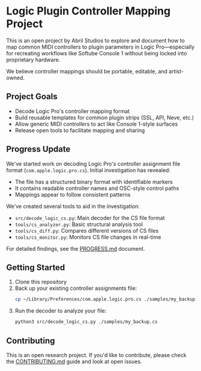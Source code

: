 # Logic Plugin Controller Mapping Project

This is an open project by Abril Studios to explore and document how to map common MIDI controllers to plugin parameters in Logic Pro—especially for recreating workflows like Softube Console 1 without being locked into proprietary hardware.

We believe controller mappings should be portable, editable, and artist-owned.

## Project Goals

- Decode Logic Pro's controller mapping format
- Build reusable templates for common plugin strips (SSL, API, Neve, etc.)
- Allow generic MIDI controllers to act like Console 1-style surfaces
- Release open tools to facilitate mapping and sharing

## Progress Update

We've started work on decoding Logic Pro's controller assignment file format (`com.apple.logic.pro.cs`). Initial investigation has revealed:

- The file has a structured binary format with identifiable markers
- It contains readable controller names and OSC-style control paths
- Mappings appear to follow consistent patterns

We've created several tools to aid in the investigation:
- `src/decode_logic_cs.py`: Main decoder for the CS file format
- `tools/cs_analyzer.py`: Basic structural analysis tool
- `tools/cs_diff.py`: Compares different versions of CS files
- `tools/cs_monitor.py`: Monitors CS file changes in real-time

For detailed findings, see the [PROGRESS.md](PROGRESS.md) document.

## Getting Started

1. Clone this repository
2. Back up your existing controller assignments file:
   ```bash
   cp ~/Library/Preferences/com.apple.logic.pro.cs ./samples/my_backup.cs
   ```
3. Run the decoder to analyze your file:
   ```bash
   python3 src/decode_logic_cs.py ./samples/my_backup.cs
   ```

## Contributing

This is an open research project. If you'd like to contribute, please check the [CONTRIBUTING.md](CONTRIBUTING.md) guide and look at open issues.
